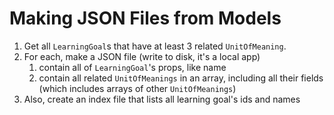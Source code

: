 # Making JSON Files from Models

1. Get all `LearningGoal`s that have at least 3 related `UnitOfMeaning`.
2. For each, make a JSON file (write to disk, it's a local app)
   1. contain all of `LearningGoal`'s props, like name
   2. contain all related `UnitOfMeanings` in an array, including all their fields (which includes arrays of other `UnitOfMeanings`)
3. Also, create an index file that lists all learning goal's ids and names